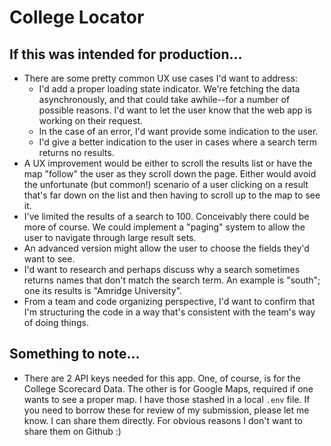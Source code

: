 # College Locator

## If this was intended for production...

- There are some pretty common UX use cases I'd want to address:
  - I'd add a proper loading state indicator. We're fetching the data asynchronously, and that could take awhile--for a number of possible reasons. I'd want to let the user know that the web app is working on their request.
  - In the case of an error, I'd want provide some indication to the user.
  - I'd give a better indication to the user in cases where a search term returns no results.
- A UX improvement would be either to scroll the results list or have the map "follow" the user as they scroll down the page. Either would avoid the unfortunate (but common!) scenario of a user clicking on a result that's far down on the list and then having to scroll up to the map to see it.
- I've limited the results of a search to 100. Conceivably there could be more of course. We could implement a "paging" system to allow the user to navigate through large result sets.
- An advanced version might allow the user to choose the fields they'd want to see.
- I'd want to research and perhaps discuss why a search sometimes returns names that don't match the search term. An example is "south"; one its results is "Amridge University".
- From a team and code organizing perspective, I'd want to confirm that I'm structuring the code in a way that's consistent with the team's way of doing things.

## Something to note...

- There are 2 API keys needed for this app. One, of course, is for the College Scorecard Data. The other is for Google Maps, required if one wants to see a proper map. I have those stashed in a local `.env` file. If you need to borrow these for review of my submission, please let me know. I can share them directly. For obvious reasons I don't want to share them on Github :)
